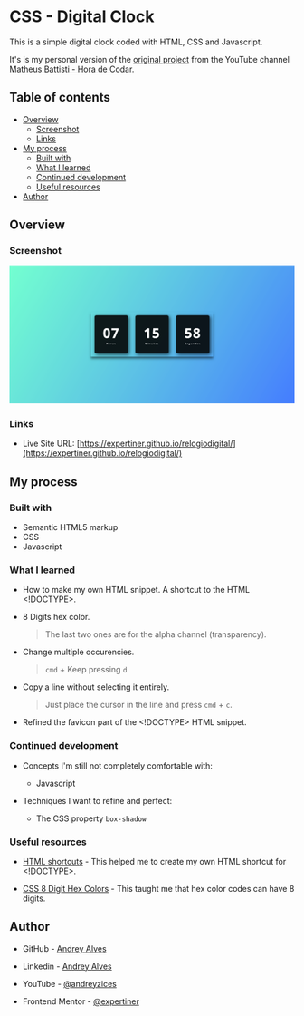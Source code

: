 # CSS - Digital Clock

This is a simple digital clock coded with HTML, CSS and Javascript.

It's is my personal version of the [original project](https://www.youtube.com/watch?v=GK0ok3ZCXwM&list=PLGTK_wPcnd_o2968V2gSU5EszKBO3ffYc&index=1&t=457s) from the YouTube channel [Matheus Battisti - Hora de Codar](https://www.youtube.com/@larissakich).

## Table of contents

- [Overview](#overview)
  - [Screenshot](#screenshot)
  - [Links](#links)
- [My process](#my-process)
  - [Built with](#built-with)
  - [What I learned](#what-i-learned)
  - [Continued development](#continued-development)
  - [Useful resources](#useful-resources)
- [Author](#author)

## Overview

### Screenshot

![](./img/website-first-version.png)

### Links

- Live Site URL: [https://expertiner.github.io/relogiodigital/](https://expertiner.github.io/relogiodigital/)


## My process

### Built with

- Semantic HTML5 markup
- CSS
- Javascript

### What I learned

- How to make my own HTML snippet. A shortcut to the HTML <!DOCTYPE>.

- 8 Digits hex color.
  >The last two ones are for the alpha channel (transparency).

- Change multiple occurencies.
  > `cmd` + Keep pressing `d`

- Copy a line without selecting it entirely.
  >Just place the cursor in the line and press `cmd` + `c`.

- Refined the favicon part of the <!DOCTYPE> HTML snippet.

### Continued development

- Concepts I'm still not completely comfortable with:
  - Javascript

- Techniques I want to refine and perfect:
  - The CSS property `box-shadow`

### Useful resources

  - [HTML shortcuts](https://dev.to/hannahgooding/vs-code-shortcuts-and-tricks-that-i-wish-i-knew-sooner-3mcj) - This helped me to create my own HTML shortcut for <!DOCTYPE>.

  - [CSS 8 Digit Hex Colors](https://www.quackit.com/css/color/values/css_hex_color_notation_8_digits.cfm#:~:text=Eight%2Ddigit%20hex%20notation%20consists,alpha%20chanel%20of%20the%20color.&text=The%20RR%20represents%20the%20red,GG%20represents%20the%20green%20component.) - This taught me that hex color codes can have 8 digits.

## Author

- GitHub - [Andrey Alves](https://github.com/Expertiner)

- Linkedin - [Andrey Alves](https://www.linkedin.com/in/andrey-alves-da-silva-02312099/)

- YouTube - [@andreyzices](https://www.youtube.com/channel/UCirtLAIX4JdTRy_Za6GKcwg)

- Frontend Mentor - [@expertiner](https://www.frontendmentor.io/profile/Expertiner)
